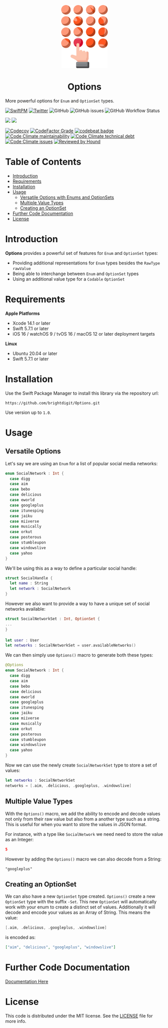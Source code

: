 
<p align="center">
    <img alt="Options" title="Options" src="logo.png" height="200">
</p>
<h1 align="center"> Options </h1>

More powerful options for `Enum` and `OptionSet` types.

[![SwiftPM](https://img.shields.io/badge/SPM-Linux%20%7C%20iOS%20%7C%20macOS%20%7C%20watchOS%20%7C%20tvOS-success?logo=swift)](https://swift.org)
[![Twitter](https://img.shields.io/badge/twitter-@brightdigit-blue.svg?style=flat)](http://twitter.com/brightdigit)
![GitHub](https://img.shields.io/github/license/brightdigit/Options)
![GitHub issues](https://img.shields.io/github/issues/brightdigit/Options)
![GitHub Workflow Status](https://img.shields.io/github/actions/workflow/status/brightdigit/Options/Options.yml?label=actions&logo=github&?branch=main)

[![](https://img.shields.io/endpoint?url=https%3A%2F%2Fswiftpackageindex.com%2Fapi%2Fpackages%2Fbrightdigit%2FOptions%2Fbadge%3Ftype%3Dswift-versions)](https://swiftpackageindex.com/brightdigit/Options)
[![](https://img.shields.io/endpoint?url=https%3A%2F%2Fswiftpackageindex.com%2Fapi%2Fpackages%2Fbrightdigit%2FOptions%2Fbadge%3Ftype%3Dplatforms)](https://swiftpackageindex.com/brightdigit/Options)

[![Codecov](https://img.shields.io/codecov/c/github/brightdigit/Options)](https://codecov.io/gh/brightdigit/Options)
[![CodeFactor Grade](https://img.shields.io/codefactor/grade/github/brightdigit/Options)](https://www.codefactor.io/repository/github/brightdigit/Options)
[![codebeat badge](https://codebeat.co/badges/c47b7e58-867c-410b-80c5-57e10140ba0f)](https://codebeat.co/projects/github-com-brightdigit-mistkit-main)
[![Code Climate maintainability](https://img.shields.io/codeclimate/maintainability/brightdigit/Options)](https://codeclimate.com/github/brightdigit/Options)
[![Code Climate technical debt](https://img.shields.io/codeclimate/tech-debt/brightdigit/Options?label=debt)](https://codeclimate.com/github/brightdigit/Options)
[![Code Climate issues](https://img.shields.io/codeclimate/issues/brightdigit/Options)](https://codeclimate.com/github/brightdigit/Options)
[![Reviewed by Hound](https://img.shields.io/badge/Reviewed_by-Hound-8E64B0.svg)](https://houndci.com)


# Table of Contents

  * [Introduction](#introduction)
  * [Requirements](#requirements)
  * [Installation](#installation)
  * [Usage](#usage)
    * [Versatile Options with Enums and OptionSets](#versatile-options-with-enums-and-optionsets)
    * [Multiple Value Types](#multiple-value-types)
    * [Creating an OptionSet](#creating-an-optionset)
  * [Further Code Documentation](#further-code-documentation)
  * [License](#license)

# Introduction

**Options** provides a powerful set of features for `Enum` and `OptionSet` types:

- Providing additional representations for `Enum` types besides the `RawType rawValue` 
- Being able to interchange between `Enum` and `OptionSet` types
- Using an additional value type for a `Codable` `OptionSet`

# Requirements 

**Apple Platforms**

- Xcode 14.1 or later
- Swift 5.7.1 or later
- iOS 16 / watchOS 9 / tvOS 16 / macOS 12 or later deployment targets

**Linux**

- Ubuntu 20.04 or later
- Swift 5.7.1 or later

# Installation

Use the Swift Package Manager to install this library via the repository url:

```
https://github.com/brightdigit/Options.git
```

Use version up to `1.0`.

# Usage 

## Versatile Options

Let's say we are using an `Enum` for a list of popular social media networks:

```swift
enum SocialNetwork : Int {
  case digg
  case aim
  case bebo
  case delicious
  case eworld
  case googleplus
  case itunesping
  case jaiku
  case miiverse
  case musically
  case orkut
  case posterous
  case stumbleupon
  case windowslive
  case yahoo
}
```

We'll be using this as a way to define a particular social handle:

```swift
struct SocialHandle {
  let name : String
  let network : SocialNetwork
}
```

However we also want to provide a way to have a unique set of social networks available:

```swift
struct SocialNetworkSet : Int, OptionSet {
...
}

let user : User
let networks : SocialNetworkSet = user.availableNetworks()
```

We can then simply use ``Options()`` macro to generate both these types:

```swift
@Options
enum SocialNetwork : Int {
  case digg
  case aim
  case bebo
  case delicious
  case eworld
  case googleplus
  case itunesping
  case jaiku
  case miiverse
  case musically
  case orkut
  case posterous
  case stumbleupon
  case windowslive
  case yahoo
}
```

Now we can use the newly create `SocialNetworkSet` type to store a set of values:

```swift
let networks : SocialNetworkSet
networks = [.aim, .delicious, .googleplus, .windowslive]
```

## Multiple Value Types

With the ``Options()`` macro, we add the ability to encode and decode values not only from their raw value but also from a another type such as a string. This is useful for when you want to store the values in JSON format.

For instance, with a type like `SocialNetwork` we need need to store the value as an Integer:

```json
5
```

However by adding the ``Options()`` macro we can also decode from a String:

```
"googleplus"
```

## Creating an OptionSet

We can also have a new `OptionSet` type created. ``Options()`` create a new `OptionSet` type with the suffix `-Set`. This new `OptionSet` will automatically work with your enum to create a distinct set of values. Additionally it will decode and encode your values as an Array of String. This means the value:

```swift
[.aim, .delicious, .googleplus, .windowslive]
```

is encoded as:

```json
["aim", "delicious", "googleplus", "windowslive"]
```

# Further Code Documentation

[Documentation Here](https://swiftpackageindex.com/brightdigit/Options/main/documentation/options)

# License 

This code is distributed under the MIT license. See the [LICENSE](LICENSE) file for more info.
